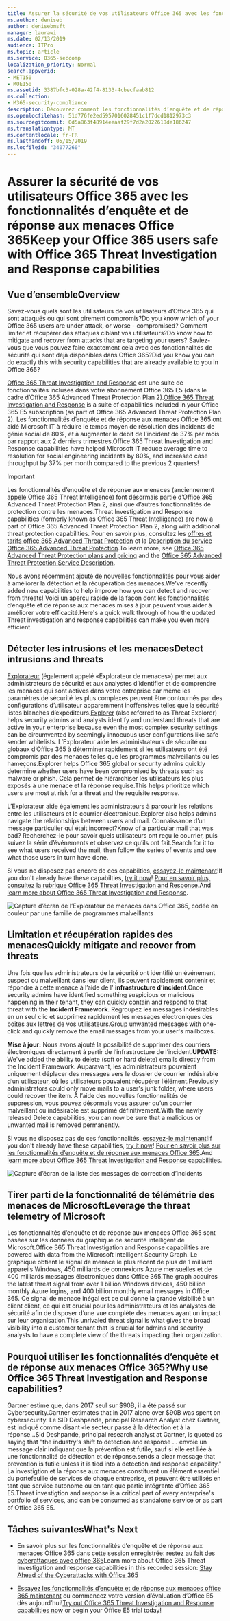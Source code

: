 ```yaml
---
title: Assurer la sécurité de vos utilisateurs Office 365 avec les fonctionnalités d’enquête et de réponse aux menaces Office 365
ms.author: deniseb
author: denisebmsft
manager: laurawi
ms.date: 02/13/2019
audience: ITPro
ms.topic: article
ms.service: O365-seccomp
localization_priority: Normal
search.appverid:
- MET150
- MOE150
ms.assetid: 3387bfc3-028a-42f4-8133-4cbecfaab812
ms.collection:
- M365-security-compliance
description: Découvrez comment les fonctionnalités d’enquête et de réponse aux menaces Office 365 peuvent aider votre organisation à détecter les intrusions et les menaces, ainsi qu’à limiter et récupérer rapidement les menaces.
ms.openlocfilehash: 51d776fe2ed5957016028451c1f7dcd1812973c3
ms.sourcegitcommit: 0d5a863f48914eeaaf29f7d2a2022618de186247
ms.translationtype: MT
ms.contentlocale: fr-FR
ms.lasthandoff: 05/15/2019
ms.locfileid: "34077260"
---
```

# <a name="keep-your-office-365-users-safe-with-office-365-threat-investigation-and-response-capabilities"></a><span data-ttu-id="61c05-103">Assurer la sécurité de vos utilisateurs Office 365 avec les fonctionnalités d’enquête et de réponse aux menaces Office 365</span><span class="sxs-lookup"><span data-stu-id="61c05-103">Keep your Office 365 users safe with Office 365 Threat Investigation and Response capabilities</span></span>

## <a name="overview"></a><span data-ttu-id="61c05-104">Vue d’ensemble</span><span class="sxs-lookup"><span data-stu-id="61c05-104">Overview</span></span>

<span data-ttu-id="61c05-105">Savez-vous quels sont les utilisateurs de vos utilisateurs d’Office 365 qui sont attaqués ou qui sont pirement compromis?</span><span class="sxs-lookup"><span data-stu-id="61c05-105">Do you know which of your Office 365 users are under attack, or worse - compromised?</span></span> <span data-ttu-id="61c05-106">Comment limiter et récupérer des attaques ciblant vos utilisateurs?</span><span class="sxs-lookup"><span data-stu-id="61c05-106">Do know how to mitigate and recover from attacks that are targeting your users?</span></span> <span data-ttu-id="61c05-107">Saviez-vous que vous pouvez faire exactement cela avec des fonctionnalités de sécurité qui sont déjà disponibles dans Office 365?</span><span class="sxs-lookup"><span data-stu-id="61c05-107">Did you know you can do exactly this with security capabilities that are already available to you in Office 365?</span></span> 
  
<span data-ttu-id="61c05-108">[Office 365 Threat Investigation and Response](office-365-ti.md) est une suite de fonctionnalités incluses dans votre abonnement Office 365 E5 (dans le cadre d’Office 365 Advanced Threat Protection Plan 2).</span><span class="sxs-lookup"><span data-stu-id="61c05-108">[Office 365 Threat Investigation and Response](office-365-ti.md) is a suite of capabilities included in your Office 365 E5 subscription (as part of Office 365 Advanced Threat Protection Plan 2).</span></span> <span data-ttu-id="61c05-109">Les fonctionnalités d’enquête et de réponse aux menaces Office 365 ont aidé Microsoft IT à réduire le temps moyen de résolution des incidents de génie social de 80%, et à augmenter le débit de l’incident de 37% par mois par rapport aux 2 derniers trimestres.</span><span class="sxs-lookup"><span data-stu-id="61c05-109">Office 365 Threat Investigation and Response capabilities have helped Microsoft IT reduce average time to resolution for social engineering incidents by 80%, and increased case throughput by 37% per month compared to the previous 2 quarters!</span></span> 

> [!IMPORTANT]
> <span data-ttu-id="61c05-110">Les fonctionnalités d’enquête et de réponse aux menaces (anciennement appelé Office 365 Threat Intelligence) font désormais partie d’Office 365 Advanced Threat Protection Plan 2, ainsi que d’autres fonctionnalités de protection contre les menaces.</span><span class="sxs-lookup"><span data-stu-id="61c05-110">Threat Investigation and Response capabilities (formerly known as Office 365 Threat Intelligence) are now a part of Office 365 Advanced Threat Protection Plan 2, along with additional threat protection capabilities.</span></span> <span data-ttu-id="61c05-111">Pour en savoir plus, consultez les [offres et tarifs office 365 Advanced Threat Protection](https://products.office.com/exchange/advance-threat-protection) et la [Description du service Office 365 Advanced Threat Protection](https://docs.microsoft.com/office365/servicedescriptions/office-365-advanced-threat-protection-service-description).</span><span class="sxs-lookup"><span data-stu-id="61c05-111">To learn more, see [Office 365 Advanced Threat Protection plans and pricing](https://products.office.com/exchange/advance-threat-protection) and the [Office 365 Advanced Threat Protection Service Description](https://docs.microsoft.com/office365/servicedescriptions/office-365-advanced-threat-protection-service-description).</span></span>
  
<span data-ttu-id="61c05-112">Nous avons récemment ajouté de nouvelles fonctionnalités pour vous aider à améliorer la détection et la récupération des menaces.</span><span class="sxs-lookup"><span data-stu-id="61c05-112">We've recently added new capabilities to help improve how you can detect and recover from threats!</span></span> <span data-ttu-id="61c05-113">Voici un aperçu rapide de la façon dont les fonctionnalités d’enquête et de réponse aux menaces mises à jour peuvent vous aider à améliorer votre efficacité.</span><span class="sxs-lookup"><span data-stu-id="61c05-113">Here's a quick walk through of how the updated Threat investigation and response capabilities can make you even more efficient.</span></span>
  
## <a name="detect-intrusions-and-threats"></a><span data-ttu-id="61c05-114">Détecter les intrusions et les menaces</span><span class="sxs-lookup"><span data-stu-id="61c05-114">Detect intrusions and threats</span></span>

<span data-ttu-id="61c05-115">[Explorateur](use-explorer-in-security-and-compliance.md) (également appelé «Explorateur de menaces») permet aux administrateurs de sécurité et aux analystes d’identifier et de comprendre les menaces qui sont actives dans votre entreprise car même les paramètres de sécurité les plus complexes peuvent être contournés par des configurations d’utilisateur apparemment inoffensives telles que la sécurité listes blanches d’expéditeurs.</span><span class="sxs-lookup"><span data-stu-id="61c05-115">[Explorer](use-explorer-in-security-and-compliance.md) (also referred to as Threat Explorer) helps security admins and analysts identify and understand threats that are active in your enterprise because even the most complex security settings can be circumvented by seemingly innocuous user configurations like safe sender whitelists.</span></span> <span data-ttu-id="61c05-116">L’Explorateur aide les administrateurs de sécurité ou globaux d’Office 365 à déterminer rapidement si les utilisateurs ont été compromis par des menaces telles que les programmes malveillants ou les hameçons.</span><span class="sxs-lookup"><span data-stu-id="61c05-116">Explorer helps Office 365 global or security admins quickly determine whether users have been compromised by threats such as malware or phish.</span></span> <span data-ttu-id="61c05-117">Cela permet de hiérarchiser les utilisateurs les plus exposés à une menace et la réponse requise.</span><span class="sxs-lookup"><span data-stu-id="61c05-117">This helps prioritize which users are most at risk for a threat and the requisite response.</span></span> 
  
<span data-ttu-id="61c05-118">L’Explorateur aide également les administrateurs à parcourir les relations entre les utilisateurs et le courrier électronique.</span><span class="sxs-lookup"><span data-stu-id="61c05-118">Explorer also helps admins navigate the relationships between users and mail.</span></span> <span data-ttu-id="61c05-119">Connaissance d’un message particulier qui était incorrect?</span><span class="sxs-lookup"><span data-stu-id="61c05-119">Know of a particular mail that was bad?</span></span> <span data-ttu-id="61c05-120">Recherchez-le pour savoir quels utilisateurs ont reçu le courrier, puis suivez la série d’événements et observez ce qu’ils ont fait.</span><span class="sxs-lookup"><span data-stu-id="61c05-120">Search for it to see what users received the mail, then follow the series of events and see what those users in turn have done.</span></span>

<span data-ttu-id="61c05-121">Si vous ne disposez pas encore de ces capabilties, [essayez-le maintenant](https://aka.ms/tryo365threatintel3)!</span><span class="sxs-lookup"><span data-stu-id="61c05-121">If you don't already have these capabilties, [try it now](https://aka.ms/tryo365threatintel3)!</span></span> <span data-ttu-id="61c05-122">[Pour en savoir plus, consultez la rubrique Office 365 Threat Investigation and Response](https://aka.ms/readmoreabouto365threatintel).</span><span class="sxs-lookup"><span data-stu-id="61c05-122">And [learn more about Office 365 Threat Investigation and Response](https://aka.ms/readmoreabouto365threatintel).</span></span>
  
![Capture d’écran de l’Explorateur de menaces dans Office 365, codée en couleur par une famille de programmes malveillants](media/591338dd-252a-437d-b5f2-87aa42e74b0c.png)
  
## <a name="quickly-mitigate-and-recover-from-threats"></a><span data-ttu-id="61c05-124">Limitation et récupération rapides des menaces</span><span class="sxs-lookup"><span data-stu-id="61c05-124">Quickly mitigate and recover from threats</span></span>

<span data-ttu-id="61c05-125">Une fois que les administrateurs de la sécurité ont identifié un événement suspect ou malveillant dans leur client, ils peuvent rapidement contenir et répondre à cette menace à l’aide de l' **infrastructure d’incident**.</span><span class="sxs-lookup"><span data-stu-id="61c05-125">Once security admins have identified something suspicious or malicious happening in their tenant, they can quickly contain and respond to that threat with the **Incident Framework**.</span></span> <span data-ttu-id="61c05-126">Regroupez les messages indésirables en un seul clic et supprimez rapidement les messages électroniques des boîtes aux lettres de vos utilisateurs.</span><span class="sxs-lookup"><span data-stu-id="61c05-126">Group unwanted messages with one-click and quickly remove the email messages from your user's mailboxes.</span></span> 
  
 <span data-ttu-id="61c05-127">**Mise à jour:** Nous avons ajouté la possibilité de supprimer des courriers électroniques directement à partir de l’infrastructure de l’incident.</span><span class="sxs-lookup"><span data-stu-id="61c05-127">**UPDATE:** We've added the ability to delete (soft or hard delete) emails directly from the Incident Framework.</span></span> <span data-ttu-id="61c05-128">Auparavant, les administrateurs pouvaient uniquement déplacer des messages vers le dossier de courrier indésirable d’un utilisateur, où les utilisateurs pouvaient récupérer l’élément.</span><span class="sxs-lookup"><span data-stu-id="61c05-128">Previously administrators could only move mails to a user's junk folder, where users could recover the item.</span></span> <span data-ttu-id="61c05-129">À l’aide des nouvelles fonctionnalités de suppression, vous pouvez désormais vous assurer qu’un courrier malveillant ou indésirable est supprimé définitivement.</span><span class="sxs-lookup"><span data-stu-id="61c05-129">With the newly released Delete capabilities, you can now be sure that a malicious or unwanted mail is removed permanently.</span></span> 
  
<span data-ttu-id="61c05-130">Si vous ne disposez pas de ces fonctionnalités, [essayez-le maintenant](https://aka.ms/tryo365threatintel3)!</span><span class="sxs-lookup"><span data-stu-id="61c05-130">If you don't already have these capabilities, [try it now](https://aka.ms/tryo365threatintel3)!</span></span> <span data-ttu-id="61c05-131">[Pour en savoir plus sur les fonctionnalités d’enquête et de réponse aux menaces Office 365](https://aka.ms/readmoreabouto365threatintel).</span><span class="sxs-lookup"><span data-stu-id="61c05-131">And [learn more about Office 365 Threat Investigation and Response capabilities](https://aka.ms/readmoreabouto365threatintel).</span></span>
  
![Capture d’écran de la liste des messages de correction d’incidents](media/9d8452d3-d8d2-4b26-81f9-76396e08dd17.png)
  
## <a name="leverage-the-threat-telemetry-of-microsoft"></a><span data-ttu-id="61c05-133">Tirer parti de la fonctionnalité de télémétrie des menaces de Microsoft</span><span class="sxs-lookup"><span data-stu-id="61c05-133">Leverage the threat telemetry of Microsoft</span></span>

<span data-ttu-id="61c05-134">Les fonctionnalités d’enquête et de réponse aux menaces Office 365 sont basées sur les données du graphique de sécurité intelligent de Microsoft.</span><span class="sxs-lookup"><span data-stu-id="61c05-134">Office 365 Threat Investigation and Response capabilities are powered with data from the Microsoft Intelligent Security Graph.</span></span> <span data-ttu-id="61c05-135">Le graphique obtient le signal de menace le plus récent de plus de 1 milliard appareils Windows, 450 milliards de connexions Azure mensuelles et de 400 milliards messages électroniques dans Office 365.</span><span class="sxs-lookup"><span data-stu-id="61c05-135">The graph acquires the latest threat signal from over 1 billion Windows devices, 450 billion monthly Azure logins, and 400 billion monthly email messages in Office 365.</span></span> <span data-ttu-id="61c05-136">Ce signal de menace inégal est ce qui donne la grande visibilité à un client client, ce qui est crucial pour les administrateurs et les analystes de sécurité afin de disposer d’une vue complète des menaces ayant un impact sur leur organisation.</span><span class="sxs-lookup"><span data-stu-id="61c05-136">This unrivaled threat signal is what gives the broad visibility into a customer tenant that is crucial for admins and security analysts to have a complete view of the threats impacting their organization.</span></span> 
  
   
## <a name="why-use-office-365-threat-investigation-and-response-capabilities"></a><span data-ttu-id="61c05-137">Pourquoi utiliser les fonctionnalités d’enquête et de réponse aux menaces Office 365?</span><span class="sxs-lookup"><span data-stu-id="61c05-137">Why use Office 365 Threat Investigation and Response capabilities?</span></span>

<span data-ttu-id="61c05-138">Gartner estime que, dans 2017 seul sur $90B, il a été passé sur Cybersecurity.</span><span class="sxs-lookup"><span data-stu-id="61c05-138">Gartner estimates that in 2017 alone over $90B was spent on cybersecurity.</span></span> <span data-ttu-id="61c05-139">Le SID Deshpande, principal Research Analyst chez Gartner, est indiqué comme disant «le secteur passe à la détection et à la réponse...</span><span class="sxs-lookup"><span data-stu-id="61c05-139">Sid Deshpande, principal research analyst at Gartner, is quoted as saying that "the industry's shift to detection and response …</span></span> <span data-ttu-id="61c05-140">envoie un message clair indiquant que la prévention est futile, sauf si elle est liée à une fonctionnalité de détection et de réponse.</span><span class="sxs-lookup"><span data-stu-id="61c05-140">sends a clear message that prevention is futile unless it is tied into a detection and response capability."</span></span> <span data-ttu-id="61c05-141">La investigtion et la réponse aux menaces constituent un élément essentiel du portefeuille de services de chaque entreprise, et peuvent être utilisés en tant que service autonome ou en tant que partie intégrante d’Office 365 E5.</span><span class="sxs-lookup"><span data-stu-id="61c05-141">Threat investigtion and response is a critical part of every enterprise's portfolio of services, and can be consumed as standalone service or as part of Office 365 E5.</span></span>
  
## <a name="whats-next"></a><span data-ttu-id="61c05-142">Tâches suivantes</span><span class="sxs-lookup"><span data-stu-id="61c05-142">What's Next</span></span>

- <span data-ttu-id="61c05-143">En savoir plus sur les fonctionnalités d’enquête et de réponse aux menaces Office 365 dans cette session enregistrée: [restez au fait des cyberattaques avec office 365](https://myignite.microsoft.com/videos/53723)</span><span class="sxs-lookup"><span data-stu-id="61c05-143">Learn more about Office 365 Threat Investigation and response capabilities  in this recorded session: [Stay Ahead of the Cyberattacks with Office 365](https://myignite.microsoft.com/videos/53723)</span></span>
    
- <span data-ttu-id="61c05-144">[Essayez les fonctionnalités d’enquête et de réponse aux menaces office 365 maintenant](https://aka.ms/tryo365threatintel3) ou commencez votre version d’évaluation d’Office E5 dès aujourd’hui!</span><span class="sxs-lookup"><span data-stu-id="61c05-144">[Try out Office 365 Threat Investigation and Response capabilities now](https://aka.ms/tryo365threatintel3) or begin your Office E5 trial today!</span></span> 
    


